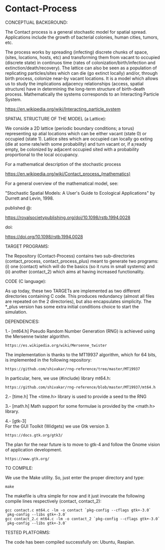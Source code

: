 # Contact-Process

CONCEPTUAL BACKGROUND:

The Contact process is a general stochastic model for spatial spread. Applications include the growth of bacterial colonies, human cities, tumors, etc.

The process works by spreading (infecting) discrete chunks of space, (sites, locations, hosts, etc) and transforming them from vacant to occupied (discrete state) in continuos time (rates of colonization/birth/infection and extinction/death/recovery). The lattice can also be seen as a population of replicating particles/sites which can die (go extinct locally) and/or, through birth process, colonize near-by vacant locations. It is a model which allows us to study the implications adjacency relationships (access, spatial structure) have in determining the long-term structure of birth-death process. Mathematically the systems corresponds to an Interacting Particle System.

  https://en.wikipedia.org/wiki/Interacting_particle_system
  

SPATIAL STRUCTURE OF THE MODEL (a Lattice):

We conside a 2D lattice (periodic boundary conditions; a torus) representing sp atial locations which can be either vacant (state 0) or occupied (state 1). Latiice sites which are occupied can locally go exting (die at some rate/with some probability) and turn vacant or, if a;ready empty, be colonized by adjacent occupied sited with a probability proportional to the local occupancy.

For a mathematical description of the stochastic process

  https://en.wikipedia.org/wiki/Contact_process_(mathematics)

For a general overview of the mathematical model, see: 

 "Stochastic Spatial Models: A User's Guide to Ecological Applications"
 by Durrett and Levin, 1998. 
 
  published @:

  https://royalsocietypublishing.org/doi/10.1098/rstb.1994.0028

  doi:

  https://doi.org/10.1098/rstb.1994.0028


TARGET PROGRAMS:

  The Repository (Contact-Process) contains two sub-directories (contact_process, contact_process_plus) meant to generate two programs: 
    (i) one (contact) which will do the basics (so it runs in small systems) and
    (ii) another (contact_2) which aims at having increased functionality.


CODE (C language):

  As up today, these two TARGETs are implemented as two different directories containing C code. This produces redundancy (almost all files are repeated on the 2 directories), but  also encapsulates simplicity. The *_plus version has some extra initial conditions choice to start the simulation.


DEPENDENCIES:

1.- [mt64.h]
  Pseudo Random Number Generation (RNG) is achieved using the Mersenne twister algorithm.

    https://es.wikipedia.org/wiki/Mersenne_twister

  The implementation is thanks to the MT19937 algorithm, which for 64 bits, is implemented in the following repository:

    https://github.com/shivakar/rng-reference/tree/master/MT19937

  In particular, here, we use (#include) library mt64.h:

    https://github.com/shivakar/rng-reference/blob/master/MT19937/mt64.h

 2.- [time.h]
  The <time.h> library is used to provide a seed to the RNG 
 
 3.- [math.h]
  Math support for some formulae is provided by the <math.h> library.
 
 4.- [gtk-3]     
  For the GUI Toolkit (Widgets) we use Gtk version 3.

    https://docs.gtk.org/gtk3/
    
  The plan for the near future is to move to gtk-4 and follow the Gnome vision of application development.
  
    https://www.gtk.org/
    
    
TO COMPILE:

  We use the Make utility. So, just enter the proper directory and type:
  
    make 
    
 The makefile is ultra simple for now and it just invocate the following compile lines respectively (contact, contact_2):

    gcc contact.c mt64.c -lm -o contact `pkg-config --cflags gtk+-3.0` `pkg-config --libs gtk+-3.0`
    gcc contact_2.c mt64.c -lm -o contact_2 `pkg-config --cflags gtk+-3.0` `pkg-config --libs gtk+-3.0`
 

TESTED PLATFORMS:

The code has been compiled successfully on: 
                                            Ubuntu,
                                            Raspian. 
  
